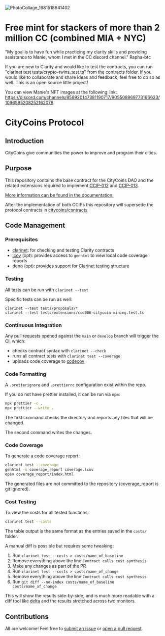 ![PhotoCollage_1681518941402](https://user-images.githubusercontent.com/6700158/233514661-01c692ab-2bf1-414a-a522-501551687cef.jpg)
# Free mint for stackers of more than 2 million CC (combined MIA + NYC)

"My goal is to have fun while practicing my clarity skills and providing assistance to Manie, whom I met in the CC discord channel." Rapha-btc

 If you are new to Clarity and would like to test the contracts, you can run "clarinet test tests/crypto-twins_test.ts" from the contracts folder.
 If you would like to collaborate and share ideas and feedback, feel free to do so as well. This is an open source little project!

 You can view Manie's NFT images at the following link:  https://discord.com/channels/856920147381190717/905508969773166633/1096595208252162078
 
# CityCoins Protocol

## Introduction

CityCoins give communities the power to improve and program their cities.

## Purpose

This repository contains the base contract for the CityCoins DAO and the related extensions required to implement [CCIP-012](https://github.com/citycoins/governance/blob/main/ccips/ccip-012/ccip-012-stabilize-emissions-and-treasuries.md) and [CCIP-013](https://github.com/citycoins/governance/blob/main/ccips/ccip-013/ccip-013-stabilize-protocol-and-simplify-contracts.md).

[More information can be found in the documentation.](https://docs.citycoins.co)

After the implementation of both CCIPs this repository will supersede the protocol contracts in [citycoins/contracts](https://github.com/citycoins/contracts).


## Code Management

### Prerequisites

- [clarinet](https://github.com/hirosystems/clarinet): for checking and testing Clarity contracts
- [lcov](https://github.com/linux-test-project/lcov) (opt): provides access to `genhtml` to view local code coverage reports
- [deno](https://deno.land/manual@v1.30.3/getting_started/installation) (opt): provides support for Clarinet testing structure

### Testing

All tests can be run with `clarinet --test`

Specific tests can be run as well:

```
clarinet --test tests/proposals/*
clarinet --test tests/extensions/ccd006-citycoin-mining.test.ts
```

### Continuous Integration

Any pull requests opened against the `main` or `develop` branch will trigger the CI, which:

- checks contract syntax with `clarinet --check`
- runs all contract tests with `clarinet test --coverage`
- uploads code coverage to [codecov](https://app.codecov.io/gh/citycoins/protocol)

### Code Formatting

A `.pretterignore` and `.prettierrc` configuration exist within the repo.

If you do not have prettier installed, it can be run via `npm`:

```bash
npx prettier -c .
npx prettier --write .
```

The first command checks the directory and reports any files that will be changed.

The second command writes the changes.

### Code Coverage

To generate a code coverage report:

```bash
clarinet test --coverage
genhtml -o coverage_report coverage.lcov
open coverage_report/index.html
```

The generated files are not committed to the repository (coverage_report is git ignored).

### Cost Testing

To view the costs for all tested functions:

```bash
clarinet test --costs
```

The table output is the same format as the entries saved in the `costs/` folder.

A manual diff is possible but requires some tweaking:

1. Run `clarinet test --costs > costs/name_of_baseline`
2. Remove everything above the line `Contract calls cost synthesis`
3. Make any changes as part of the PR
4. Run `clarinet test --costs > costs/name_of_change`
5. Remove everything above the line `Contract calls cost synthesis`
6. Run `git diff --no-index costs/name_of_baseline costs/name_of_change`

This will show the results side-by-side, and is much more readable with a diff tool like [delta](https://github.com/dandavison/delta) and the results stretched across two monitors.

## Contributions

All are welcome! Feel free to [submit an issue](https://github.com/citycoins/protocol/issues) or [open a pull request](https://github.com/citycoins/protocol/pulls).
